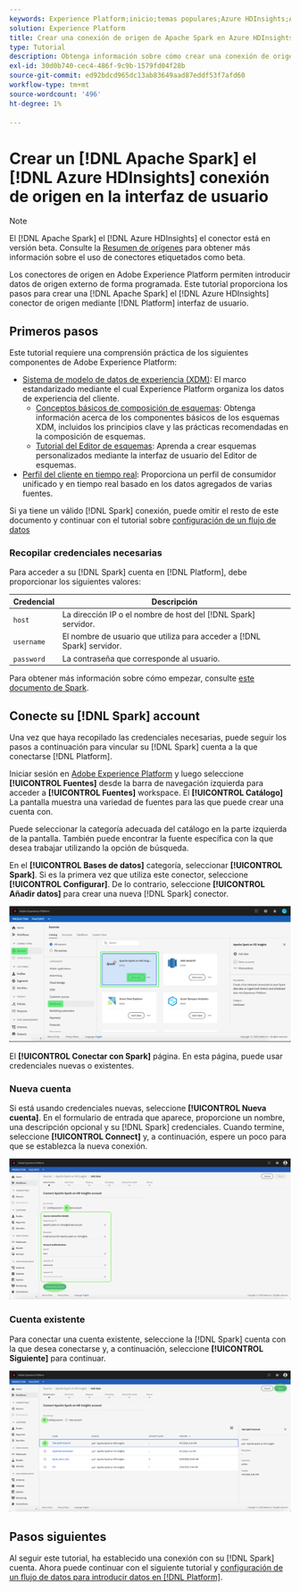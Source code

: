 ```yaml
---
keywords: Experience Platform;inicio;temas populares;Azure HDInsights;Apache Spark
solution: Experience Platform
title: Crear una conexión de origen de Apache Spark en Azure HDInsights en la interfaz de usuario
type: Tutorial
description: Obtenga información sobre cómo crear una conexión de origen de Apache Spark en Azure HDInsights mediante la interfaz de usuario de Adobe Experience Platform.
exl-id: 30d0b740-cec4-486f-9c9b-1579fd04f28b
source-git-commit: ed92bdcd965dc13ab83649aad87eddf53f7afd60
workflow-type: tm+mt
source-wordcount: '496'
ht-degree: 1%

---
```


# Crear un [!DNL Apache Spark] el [!DNL Azure HDInsights] conexión de origen en la interfaz de usuario

>[!NOTE]
>
> El [!DNL Apache Spark] el [!DNL Azure HDInsights] el conector está en versión beta. Consulte la [Resumen de orígenes](../../../../home.md#terms-and-conditions) para obtener más información sobre el uso de conectores etiquetados como beta.

Los conectores de origen en Adobe Experience Platform permiten introducir datos de origen externo de forma programada. Este tutorial proporciona los pasos para crear una [!DNL Apache Spark] el [!DNL Azure HDInsights] conector de origen mediante [!DNL Platform] interfaz de usuario.

## Primeros pasos

Este tutorial requiere una comprensión práctica de los siguientes componentes de Adobe Experience Platform:

* [Sistema de modelo de datos de experiencia (XDM)](../../../../../xdm/home.md): El marco estandarizado mediante el cual Experience Platform organiza los datos de experiencia del cliente.
   * [Conceptos básicos de composición de esquemas](../../../../../xdm/schema/composition.md): Obtenga información acerca de los componentes básicos de los esquemas XDM, incluidos los principios clave y las prácticas recomendadas en la composición de esquemas.
   * [Tutorial del Editor de esquemas](../../../../../xdm/tutorials/create-schema-ui.md): Aprenda a crear esquemas personalizados mediante la interfaz de usuario del Editor de esquemas.
* [Perfil del cliente en tiempo real](../../../../../profile/home.md): Proporciona un perfil de consumidor unificado y en tiempo real basado en los datos agregados de varias fuentes.

Si ya tiene un válido [!DNL Spark] conexión, puede omitir el resto de este documento y continuar con el tutorial sobre [configuración de un flujo de datos](../../dataflow/databases.md)

### Recopilar credenciales necesarias

Para acceder a su [!DNL Spark] cuenta en [!DNL Platform], debe proporcionar los siguientes valores:

| Credencial | Descripción |
| ---------- | ----------- |
| `host` | La dirección IP o el nombre de host del [!DNL Spark] servidor. |
| `username` | El nombre de usuario que utiliza para acceder a [!DNL Spark] servidor. |
| `password` | La contraseña que corresponde al usuario. |

Para obtener más información sobre cómo empezar, consulte [este documento de Spark](https://docs.microsoft.com/en-us/azure/hdinsight/spark/apache-spark-overview).

## Conecte su [!DNL Spark] account

Una vez que haya recopilado las credenciales necesarias, puede seguir los pasos a continuación para vincular su [!DNL Spark] cuenta a la que conectarse [!DNL Platform].

Iniciar sesión en [Adobe Experience Platform](https://platform.adobe.com) y luego seleccione **[!UICONTROL Fuentes]** desde la barra de navegación izquierda para acceder a **[!UICONTROL Fuentes]** workspace. El **[!UICONTROL Catálogo]** La pantalla muestra una variedad de fuentes para las que puede crear una cuenta con.

Puede seleccionar la categoría adecuada del catálogo en la parte izquierda de la pantalla. También puede encontrar la fuente específica con la que desea trabajar utilizando la opción de búsqueda.

En el **[!UICONTROL Bases de datos]** categoría, seleccionar **[!UICONTROL Spark]**. Si es la primera vez que utiliza este conector, seleccione **[!UICONTROL Configurar]**. De lo contrario, seleccione **[!UICONTROL Añadir datos]** para crear una nueva [!DNL Spark] conector.

![catalogar](../../../../images/tutorials/create/spark/catalog.png)

El **[!UICONTROL Conectar con Spark]** página. En esta página, puede usar credenciales nuevas o existentes.

### Nueva cuenta

Si está usando credenciales nuevas, seleccione **[!UICONTROL Nueva cuenta]**. En el formulario de entrada que aparece, proporcione un nombre, una descripción opcional y su [!DNL Spark] credenciales. Cuando termine, seleccione **[!UICONTROL Connect]** y, a continuación, espere un poco para que se establezca la nueva conexión.

![nuevo](../../../../images/tutorials/create/spark/new.png)

### Cuenta existente

Para conectar una cuenta existente, seleccione la [!DNL Spark] cuenta con la que desea conectarse y, a continuación, seleccione **[!UICONTROL Siguiente]** para continuar.

![existente](../../../../images/tutorials/create/spark/existing.png)

## Pasos siguientes

Al seguir este tutorial, ha establecido una conexión con su [!DNL Spark] cuenta. Ahora puede continuar con el siguiente tutorial y [configuración de un flujo de datos para introducir datos en [!DNL Platform]](../../dataflow/databases.md).
